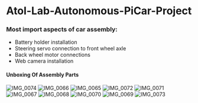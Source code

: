 # Atol-Lab-Autonomous-PiCar-Project

### Most import aspects of car assembly:
* Battery holder installation
* Steering servo connection to front wheel axle
* Back wheel motor connections
* Web camera installation

#### Unboxing Of Assembly Parts
![IMG_0074](https://user-images.githubusercontent.com/61124814/138744380-3b8b669b-3f4d-42b5-a94c-f0765a0e244e.jpeg)
![IMG_0066](https://user-images.githubusercontent.com/61124814/138743507-7a4dab91-0139-4503-9fe4-1f06d1b75c2e.jpeg)
![IMG_0065](https://user-images.githubusercontent.com/61124814/138743543-1bbe3337-24fb-4b9b-885e-3697f8ef83f2.jpeg)
![IMG_0072](https://user-images.githubusercontent.com/61124814/138743554-080d4deb-427d-411a-8f88-291ceb0c2d77.jpeg)
![IMG_0071](https://user-images.githubusercontent.com/61124814/138743579-4b53f83b-c3fa-47ae-bf2b-11d342f5784a.jpeg)
![IMG_0067](https://user-images.githubusercontent.com/61124814/138743597-cc07fd92-853a-4e0e-b6ac-0d1f1d96baff.jpeg)
![IMG_0068](https://user-images.githubusercontent.com/61124814/138743610-69264752-52f8-460a-9b5c-535a534c4e43.jpeg)
![IMG_0070](https://user-images.githubusercontent.com/61124814/138743627-4b6c12f2-16ac-432b-b405-2ae5f87c96eb.jpeg)
![IMG_0069](https://user-images.githubusercontent.com/61124814/138743645-2e5e5a5d-b95b-431e-be37-2f75228d598d.jpeg)
![IMG_0073](https://user-images.githubusercontent.com/61124814/138743663-fc197840-428d-48c4-854a-5021fcbe43df.jpeg)

